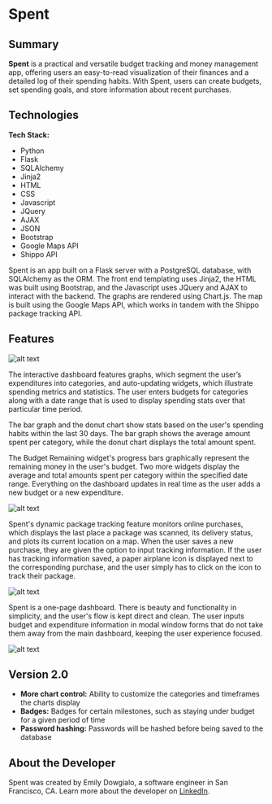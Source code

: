 # Spent

## Summary

**Spent** is a practical and versatile budget tracking and money management app, offering users an easy-to-read visualization of their finances and a detailed log of their spending habits. With Spent, users can create budgets, set spending goals, and store information about recent purchases.


## Technologies

**Tech Stack:**

- Python
- Flask
- SQLAlchemy
- Jinja2
- HTML
- CSS
- Javascript
- JQuery
- AJAX
- JSON
- Bootstrap
- Google Maps API
- Shippo API

Spent is an app built on a Flask server with a PostgreSQL database, with SQLAlchemy as the ORM. The front end templating uses Jinja2, the HTML was built using Bootstrap, and the Javascript uses JQuery and AJAX to interact with the backend. The graphs are rendered using Chart.js. The map is built using the Google Maps API, which works in tandem with the Shippo package tracking API.


## Features

![alt text](https://github.com/emilydowgialo/Spent/blob/master/static/spent-login-screenshot.png "Spent Login")


The interactive dashboard features graphs, which segment the user’s expenditures into categories, and auto-updating widgets, which illustrate spending metrics and statistics. The user enters budgets for categories along with a date range that is used to display spending stats over that particular time period.

The bar graph and the donut chart show stats based on the user's spending habits within the last 30 days. The bar graph shows the average amount spent per category, while the donut chart displays the total amount spent.

The Budget Remaining widget's progress bars graphically represent the remaining money in the user's budget. Two more widgets display the average and total amounts spent per category within the specified date range. Everything on the dashboard updates in real time as the user adds a new budget or a new expenditure.


![alt text](https://github.com/emilydowgialo/Spent/blob/master/static/spent-dashboard-screenshot.png "Spent Login")


Spent's dynamic package tracking feature monitors online purchases, which displays the last place a package was scanned, its delivery status, and plots its current location on a map. When the user saves a new purchase, they are given the option to input tracking information. If the user has tracking information saved, a paper airplane icon is displayed next to the corresponding purchase, and the user simply has to click on the icon to track their package.


![alt text](https://github.com/emilydowgialo/Spent/blob/master/static/spent-map-screenshot.png "Spent Login")


Spent is a one-page dashboard. There is beauty and functionality in simplicity, and the user's flow is kept direct and clean. The user inputs budget and expenditure information in modal window forms that do not take them away from the main dashboard, keeping the user experience focused.


![alt text](https://github.com/emilydowgialo/Spent/blob/master/static/spent-modal-screenshot.png "Spent Login")


## Version 2.0

- **More chart control:** Ability to customize the categories and timeframes the charts display
- **Badges:** Badges for certain milestones, such as staying under budget for a given period of time
- **Password hashing:** Passwords will be hashed before being saved to the database


## About the Developer

Spent was created by Emily Dowgialo, a software engineer in San Francisco, CA. Learn more about the developer on [LinkedIn](https://www.linkedin.com/in/emilydowgialo).
